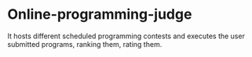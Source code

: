 Online-programming-judge
========================

It hosts different scheduled programming contests and executes the user submitted programs, ranking them, rating them.
